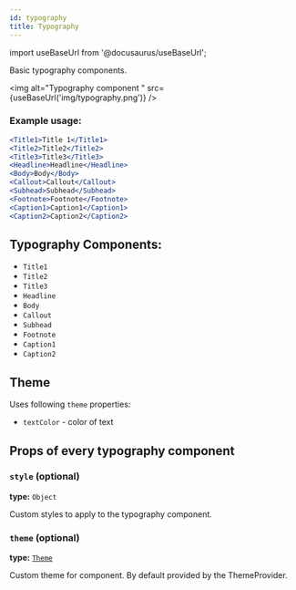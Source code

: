 ```yaml
---
id: typography
title: Typography
---
```

import useBaseUrl from '@docusaurus/useBaseUrl';

Basic typography components.

<img alt="Typography component " src={useBaseUrl('img/typography.png')} />

### Example usage:
```jsx
<Title1>Title 1</Title1>
<Title2>Title2</Title2>
<Title3>Title3</Title3>
<Headline>Headline</Headline>
<Body>Body</Body>
<Callout>Callout</Callout>
<Subhead>Subhead</Subhead>
<Footnote>Footnote</Footnote>
<Caption1>Caption1</Caption1>
<Caption2>Caption2</Caption2>
```

## Typography Components:
 - `Title1`
 - `Title2`
 - `Title3`
 - `Headline`
 - `Body`
 - `Callout`
 - `Subhead`
 - `Footnote`
 - `Caption1`
 - `Caption2`

## Theme
Uses following `theme` properties:
 - `textColor` - color of text

## Props of every typography component

### `style` (optional)
**type:** `Object`  

Custom styles to apply to the typography component.

### `theme` (optional)
**type:** [`Theme`](theme)

Custom theme for component. By default provided by the ThemeProvider.
